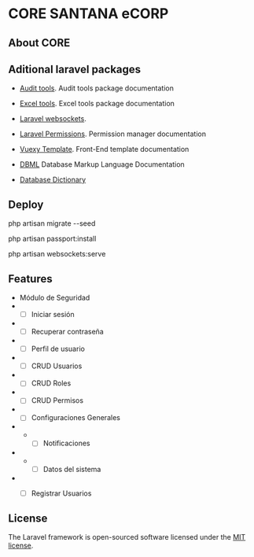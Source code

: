 # CORE SANTANA eCORP

## About CORE

## Aditional laravel packages

-   [Audit tools](http://www.laravel-auditing.com/). Audit tools package documentation
-   [Excel tools](https://laravel-excel.com/). Excel tools package documentation
-   [Laravel websockets](https://beyondco.de/docs/laravel-websockets). 
-   [Laravel Permissions](https://spatie.be/docs/laravel-permission/). Permission manager documentation

-   [Vuexy Template](https://pixinvent.com/demo/vuexy-vuejs-admin-dashboard-template/documentation/guide/laravel-integration/installation.html). Front-End template documentation

-   [DBML](https://www.dbml.org/docs/) Database Markup Language Documentation
-   [Database Dictionary]()

## Deploy

php artisan migrate --seed

php artisan passport:install

php artisan websockets:serve 

## Features

- Módulo de Seguridad
- - [ ] Iniciar sesión 
- - [ ] Recuperar contraseña
- - [ ] Perfil de usuario
- - [ ] CRUD Usuarios
- - [ ] CRUD Roles
- - [ ] CRUD Permisos
- - [ ] Configuraciones Generales
- - - [ ] Notificaciones
- - - [ ] Datos del sistema
- - [ ] Registrar Usuarios


## License

The Laravel framework is open-sourced software licensed under the [MIT license](https://opensource.org/licenses/MIT).
